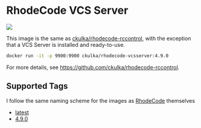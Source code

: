 # RhodeCode VCS Server

[![](https://images.microbadger.com/badges/version/ckulka/rhodecode-vcsserver:4.9.0.svg)](https://github.com/ckulka/rhodecode-vcsserver/tree/4.9.0 "Get your own version badge on microbadger.com")

This image is the same as [ckulka/rhodecode-rccontrol](https://hub.docker.com/r/ckulka/rhodecode-rccontrol), with the exception that a
VCS Server is installed and ready-to-use.

```bash
docker run -it -p 9900:9900 ckulka/rhodecode-vcsserver:4.9.0
```

For more details, see <https://github.com/ckulka/rhodecode-rccontrol>.

## Supported Tags

I follow the same naming scheme for the images as [RhodeCode](https://docs.rhodecode.com/RhodeCode-Enterprise/release-notes/release-notes.html) themselves

- [latest](https://github.com/ckulka/rhodecode-vcsserver/tree/master)
- [4.9.0](https://github.com/ckulka/rhodecode-vcsserver/tree/4.9.0)
